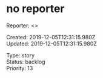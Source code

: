 # no reporter

Reporter:  <>  

Created: 2019-12-05T12:31:15.980Z  
Updated: 2019-12-05T12:31:15.980Z

Type: story  
Status: backlog  
Priority: 13

